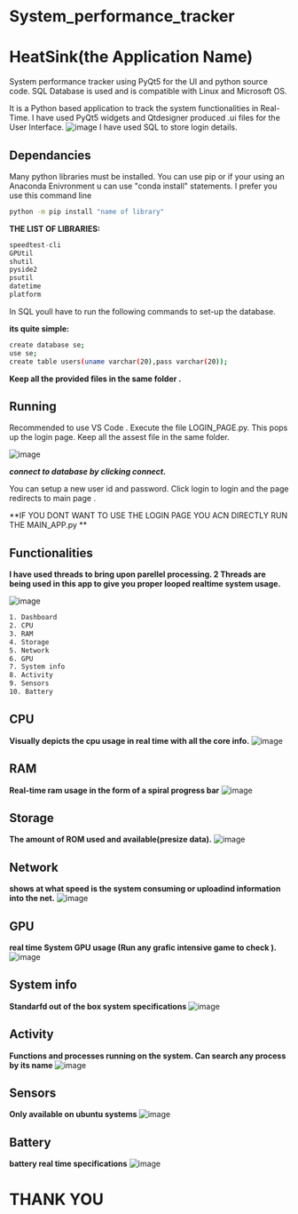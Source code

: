 # System_performance_tracker
# HeatSink(the Application Name)
System performance tracker using PyQt5 for the UI and python source code. SQL Database is used and is compatible with Linux and Microsoft OS.

It is a Python based application to track the system functionalities in Real-Time.
I have used PyQt5 widgets and Qtdesigner produced .ui files for the User Interface. 
![image](https://user-images.githubusercontent.com/89335295/210090582-3357db62-4f5f-4c04-973d-bbf1d5ec0795.png)
I have used SQL to store login details.
## Dependancies
Many python libraries must be installed.
You can use pip or if your using an Anaconda Enivronment u can use "conda install" statements.
I prefer you use this command line 
```bash
python -m pip install "name of library"
```
**THE LIST OF LIBRARIES:**
```python
speedtest-cli
GPUtil
shutil
pyside2
psutil
datetime
platform
```
In SQL youll have to run the following commands to set-up the database.

**its quite simple:**
```bash
create database se;
use se;
create table users(uname varchar(20),pass varchar(20));
```

**Keep all the provided files in the same folder .**

## Running 
Recommended to use VS Code . Execute the file LOGIN_PAGE.py.
This pops up the login page. Keep all the assest file in the same folder.

![image](https://user-images.githubusercontent.com/89335295/210212347-55bd53c8-9335-490e-987f-5cefa4ff8a3c.png)


***connect to database by clicking connect.***

You can setup a new user id and password. Click login to login and the page redirects to main page .

**IF YOU DONT WANT TO USE THE LOGIN PAGE YOU ACN DIRECTLY RUN THE MAIN_APP.py **


## Functionalities 

**I have used threads to bring upon parellel processing. 2 Threads are being used in this app to give you proper looped realtime system usage.**

![image](https://user-images.githubusercontent.com/89335295/210212409-7dc61a06-ed2c-4af4-8a63-68328c68e4fb.png)

```bash
1. Dashboard
2. CPU
3. RAM
4. Storage
5. Network
6. GPU
7. System info
8. Activity
9. Sensors
10. Battery
```
## CPU
**Visually depicts the cpu usage in real time with all the core info.**
![image](https://user-images.githubusercontent.com/89335295/210216350-9d447e41-4e6e-4f3a-a8b7-733523a4bea5.png)

## RAM
**Real-time ram usage in the form of a spiral progress bar**
![image](https://user-images.githubusercontent.com/89335295/210216369-9d704e4d-0932-47e3-ad47-dfb1d582de79.png)

## Storage
**The amount of ROM used and available(presize data).**
![image](https://user-images.githubusercontent.com/89335295/210216388-ab9e4772-3a01-4f3d-a4ac-e1505f6300f4.png)

## Network
**shows at what speed is the system consuming or uploadind information into the net.**
![image](https://user-images.githubusercontent.com/89335295/210216409-5d06d30e-17f5-40d5-a20f-f4d936e15a90.png)

## GPU
**real time System  GPU usage (Run any grafic intensive game to check ).**
![image](https://user-images.githubusercontent.com/89335295/210216428-c23d50a9-711f-417e-a1e9-00f99f9c1ff5.png)

## System info
**Standarfd out of the box system specifications**
![image](https://user-images.githubusercontent.com/89335295/210218244-727a908e-c383-4f4e-b4c0-8ea91129159e.png)

## Activity
**Functions and processes running on the system. Can search any process by its name**
![image](https://user-images.githubusercontent.com/89335295/210218277-6f388f3d-1a5a-4d5c-be64-fc305c3f7f8b.png)


## Sensors
**Only available on ubuntu systems**
![image](https://user-images.githubusercontent.com/89335295/210218298-e955d602-513c-4b21-ac48-73e9b5a504f8.png)

## Battery
**battery real time specifications**
![image](https://user-images.githubusercontent.com/89335295/210219388-150bb8ec-159c-46fa-b348-ccb8f138eb47.png)

# THANK YOU
